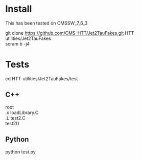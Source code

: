 # Install
This has been tested on CMSSW_7_6_3  

git clone https://github.com/CMS-HTT/Jet2TauFakes.git HTT-utilities/Jet2TauFakes  
scram b -j4   

# Tests
cd HTT-utilities/Jet2TauFakes/test   

## C++
root   
 .x loadLibrary.C   
 .L test2.C   
 test2()   

## Python
python test.py  


